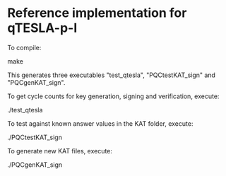# Reference implementation for qTESLA-p-I

To compile:

make

This generates three executables "test\_qtesla", "PQCtestKAT\_sign" and "PQCgenKAT\_sign".

To get cycle counts for key generation, signing and verification, execute:

./test\_qtesla

To test against known answer values in the KAT folder, execute:

./PQCtestKAT\_sign

To generate new KAT files, execute:

./PQCgenKAT\_sign



